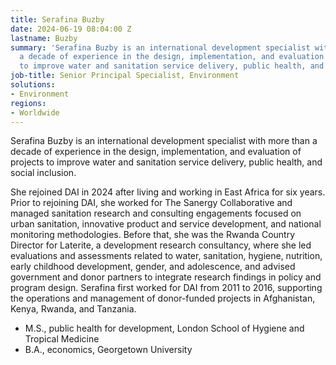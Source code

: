 ```yaml
---
title: Serafina Buzby
date: 2024-06-19 08:04:00 Z
lastname: Buzby
summary: 'Serafina Buzby is an international development specialist with more than
  a decade of experience in the design, implementation, and evaluation of projects
  to improve water and sanitation service delivery, public health, and social inclusion. '
job-title: Senior Principal Specialist, Environment
solutions:
- Environment
regions:
- Worldwide
---
```


Serafina Buzby is an international development specialist with more than a decade of experience in the design, implementation, and evaluation of projects to improve water and sanitation service delivery, public health, and social inclusion. 

She rejoined DAI in 2024 after living and working in East Africa for six years. Prior to rejoining DAI, she worked for The Sanergy Collaborative and managed sanitation research and consulting engagements focused on urban sanitation, innovative product and service development, and national monitoring methodologies. Before that, she was the Rwanda Country Director for Laterite, a development research consultancy, where she led evaluations and assessments related to water, sanitation, hygiene, nutrition, early childhood development, gender, and adolescence, and advised government and donor partners to integrate research findings in policy and program design. Serafina first worked for DAI from 2011 to 2016, supporting the operations and management of donor-funded projects in Afghanistan, Kenya, Rwanda, and Tanzania.

* M.S., public health for development, London School of Hygiene and Tropical Medicine
* B.A., economics, Georgetown University
